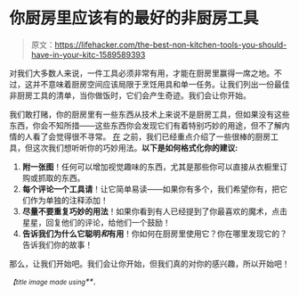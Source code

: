 # 你厨房里应该有的最好的非厨房工具

> 原文：<https://lifehacker.com/the-best-non-kitchen-tools-you-should-have-in-your-kitc-1589589393>

对我们大多数人来说，一件工具必须非常有用，才能在厨房里赢得一席之地。不过，这并不意味着厨房空间应该局限于烹饪用具和单一任务。让我们列出一份最佳非厨房工具的清单，当你做饭时，它们会产生奇迹。我们会让你开始。



我们敢打赌，你的厨房里有一些东西从技术上来说不是厨房工具，但如果没有这些东西，你会不知所措——这些东西你会发现它们有着特别巧妙的用途，但不了解内情的人看了会觉得很不寻常。 [在](https://lifehacker.com/the-best-kitchen-upgrades-money-can-buy-1498308611) 之前，我们已经重点介绍了一些很棒的厨房工具，但这次我们想听听你的巧妙用法。**以下是如何格式化你的建议:**

1.  **附一张图**！任何可以增加视觉趣味的东西，尤其是那些你可以直接从衣橱里订购或抓取的东西。
2.  **每个评论一个工具请**！让它简单易读——如果你有多个，我们希望你有，把它们作为单独的注释添加！
3.  **尽量不要重复巧妙的用法**！如果你看到有人已经提到了你最喜欢的魔术，点击星星，回复他们的评论，给他们一个鼓励！
4.  **告诉我们为什么它聪明*和*有用**！你如何在厨房里使用它？你在哪里发现它的？告诉我们你的故事！

那么，让我们开始吧。我们会让你开始，但我们真的对你的感兴趣，所以开始吧！

*<small>【title image made using</small>**<small></small>*<small><small>，</small></small>

<small></small>